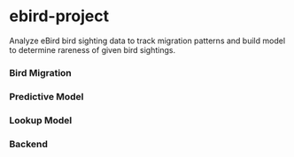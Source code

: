 # ebird-project
Analyze eBird bird sighting data to track migration patterns and build model to determine rareness of given bird sightings.

### Bird Migration


### Predictive Model


### Lookup Model

### Backend